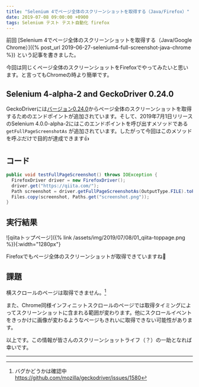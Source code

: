 ```yaml
---
title: "Selenium 4でページ全体のスクリーンショットを取得する（Java/Firefox）"
date: 2019-07-08 09:00:00 +0900
tags: Selenium テスト テスト自動化 firefox
---
```


前回 [Selenium 4でページ全体のスクリーンショットを取得する（Java/Google Chrome）]({% post_url 2019-06-27-selenium4-full-screenshot-java-chrome %}) という記事を書きました。

今回は同じくページ全体のスクリーンショットをFirefoxでやってみたいと思います。と言ってもChromeの時より簡単です。

## Selenium 4-alpha-2 and GeckoDriver 0.24.0

GeckoDriverには[バージョン0.24.0](https://github.com/mozilla/geckodriver/releases/tag/v0.24.0)からページ全体のスクリーンショットを取得するためのエンドポイントが追加されています。そして、2019年7月1日リリースのSelenium 4.0.0-alpha-2にはこのエンドポイントを呼び出すメソッドである `getFullPageScreenshotAs` が追加されています。したがって今回はこのメソッドを呼ぶだけで目的が達成できます👍

## コード

```java
public void testFullPageScreenshot() throws IOException {
  FirefoxDriver driver = new FirefoxDriver();
  driver.get("https://qiita.com/");
  Path screenshot = driver.getFullPageScreenshotAs(OutputType.FILE).toPath();
  Files.copy(screenshot, Paths.get("screenshot.png"));
}
```
## 実行結果

![qiitaトップページ]({% link /assets/img/2019/07/08/01_qiita-toppage.png %}){:width="1280px"}

Firefoxでもページ全体のスクリーンショットが取得できていますね🎉

## 課題

横スクロールのページは取得できません。[^1]

また、Chrome同様インフィニットスクロールのページでは取得タイミングによってスクリーンショットに含まれる範囲が変わります。他にスクロールイベントをきっかけに画像が変わるようなページもきれいに取得できない可能性があります。


以上です。この情報が皆さんのスクリーンショットライフ（？）の一助となれば幸いです。

---

[^1]: バグかどうかは確認中 <https://github.com/mozilla/geckodriver/issues/1580>